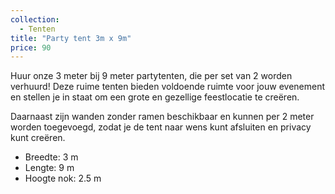 ```yaml
---
collection:
  - Tenten
title: "Party tent 3m x 9m"
price: 90
---
```


Huur onze 3 meter bij 9 meter partytenten, die per set van 2 worden verhuurd! Deze ruime tenten bieden voldoende ruimte voor jouw evenement en stellen je in staat om een grote en gezellige feestlocatie te creëren.

Daarnaast zijn wanden zonder ramen beschikbaar en kunnen per 2 meter worden toegevoegd, zodat je de tent naar wens kunt afsluiten en privacy kunt creëren.

- Breedte: 3 m
- Lengte: 9 m
- Hoogte nok: 2.5 m
